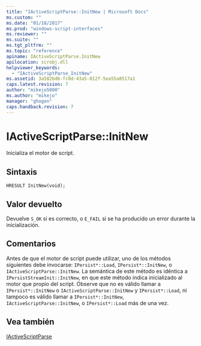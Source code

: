 ```yaml
---
title: "IActiveScriptParse::InitNew | Microsoft Docs"
ms.custom: ""
ms.date: "01/18/2017"
ms.prod: "windows-script-interfaces"
ms.reviewer: ""
ms.suite: ""
ms.tgt_pltfrm: ""
ms.topic: "reference"
apiname: IActiveScriptParse.InitNew
apilocation: scrobj.dll
helpviewer_keywords: 
  - "IActiveScriptParse_InitNew"
ms.assetid: 3a582bd6-fc0d-43a5-812f-5ea55a8517a1
caps.latest.revision: 7
author: "mikejo5000"
ms.author: "mikejo"
manager: "ghogen"
caps.handback.revision: 7
---
```

# IActiveScriptParse::InitNew
Inicializa el motor de script.  
  
## Sintaxis  
  
```  
HRESULT InitNew(void);  
```  
  
## Valor devuelto  
 Devuelve `S_OK` si es correcto, o `E_FAIL` si se ha producido un error durante la inicialización.  
  
## Comentarios  
 Antes de que el motor de script puede utilizar, uno de los métodos siguientes debe invocarse: `IPersist*::Load`, `IPersist*::InitNew`, o `IActiveScriptParse::InitNew`.  La semántica de este método es idéntica a `IPersistStreamInit::InitNew`, en que este método indica inicializado al motor que propio del script.  Observe que no es válido llamar a `IPersist*::InitNew` o `IActiveScriptParse::InitNew` y `IPersist*::Load`, ni tampoco es válido llamar a `IPersist*::InitNew`, `IActiveScriptParse::InitNew`, o `IPersist*::Load` más de una vez.  
  
## Vea también  
 [IActiveScriptParse](../../winscript/reference/iactivescriptparse.md)